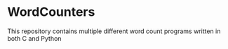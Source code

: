 # WordCounters
This repository contains multiple different word count programs written in both C and Python

